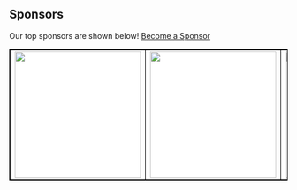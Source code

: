 ## Sponsors

Our top sponsors are shown below! [Become a Sponsor](http://127.0.0.1:5001/projects/YTi2n8kMjjX1CmfcEeos)

<table style="background-color: white; border: 1px solid black">
  <tbody>
    <tr width="1200px">
      <td width="300px" align="center" style="border: 1px solid black">
        <a href="http://127.0.0.1:5001/projects/YTi2n8kMjjX1CmfcEeos/0" target="_blank">
          <img src="https://storage.googleapis.com/readmesponsors-prod.firebasestorage.app/projects/YTi2n8kMjjX1CmfcEeos/image_0.png" width="228" style="pointer-events: none;"/>
        </a>
      </td>
      <td width="300px" align="center" style="border: 1px solid black">
        <a href="http://127.0.0.1:5001/projects/YTi2n8kMjjX1CmfcEeos/1" target="_blank">
          <img src="https://storage.googleapis.com/readmesponsors-prod.firebasestorage.app/projects/YTi2n8kMjjX1CmfcEeos/image_1.png" width="228" style="pointer-events: none;"/>
        </a>
      </td>
      <td width="300px" align="center" style="border: 1px solid black">
        <a href="http://127.0.0.1:5001/projects/YTi2n8kMjjX1CmfcEeos/2" target="_blank">
          <img src="https://storage.googleapis.com/readmesponsors-prod.firebasestorage.app/projects/YTi2n8kMjjX1CmfcEeos/image_2.png" width="228" style="pointer-events: none;"/>
        </a>
      </td>
      <td width="300px" align="center" style="border: 1px solid black">
        <a href="http://127.0.0.1:5001/projects/YTi2n8kMjjX1CmfcEeos/3" target="_blank">
          <img src="https://storage.googleapis.com/readmesponsors-prod.firebasestorage.app/projects/YTi2n8kMjjX1CmfcEeos/image_3.png" width="228" style="pointer-events: none;"/>
        </a>
      </td>
    </tr>
  </tbody>
</table>
